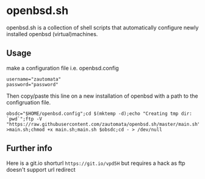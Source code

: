 # openbsd.sh
openbsd.sh is a collection of shell scripts that automatically configure newly installed openbsd (virtual)machines.

## Usage
make a configuration file i.e. openbsd.config
```
username="zautomata"
password="password"

```


Then copy/paste this line on a new installation of openbsd with a path to the configruation file.

```
obsdc="$HOME/openbsd.config";cd $(mktemp -d);echo "Creating tmp dir: `pwd`";ftp -V "https://raw.githubusercontent.com/zautomata/openbsd.sh/master/main.sh" >main.sh;chmod +x main.sh;main.sh $obsdc;cd - > /dev/null

```
## Further info 
Here is a git.io shorturl `https://git.io/vpd5H` but requires a hack as ftp doesn't support url redirect
